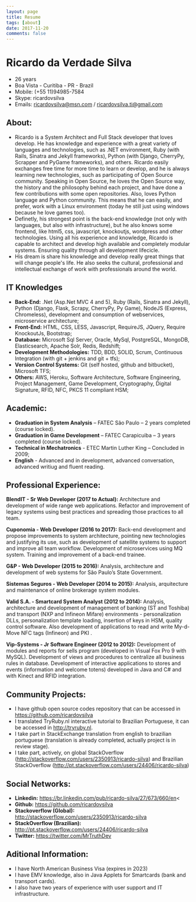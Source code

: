 ```yaml
---
layout: page
title: Resume
tags: [about]
date: 2017-11-20
comments: false
---
```

# Ricardo da Verdade Silva

- 26 years
- Boa Vista - Curitiba - PR - Brazil
- Mobile: (+55 11)94985-7584
- Skype: ricardovsilva
- Emails: ricardovsilva@msn.com / ricardovsilva.ti@gmail.com

## About:
- Ricardo is a System Architect and Full Stack developer that loves develop. He has knowledge and experience with a great variety of languages and technologies, such as .NET environment, Ruby (with Rails, Sinatra and Jekyll frameworks), Python (with Django, CherryPy, Scrapper and PyGame frameworks), and others.
Ricardo easily exchanges free time for more time to learn or develop, and he is always learning new technologies, such as participating of Open Source community. Speaking in Open Source, he loves the Open Source way, the history and the philosophy behind each project, and have done a few contributions with some open repositories. Also, loves Python language and Python community. This means that he can easily, and prefer, work with a Linux environment (today he still just using windows because he love games too).
- Definetly, his strongest point is the back-end knowledge (not only with languages, but also with infrastructure), but he also knows some frontend, like html5, css, javascript, knockoutjs, wordpress and other technologies.
Using all his experience and knowledge, Ricardo is capable to architect and develop high available and completely modular systems. Ensuring quality through all development lifecicle. 
- His dream is share his knowledge and develop really great things that will change people's life. He also seeks the cultural, professional and intellectual exchange of work with professionals around the world.

## IT Knowledges

- **Back-End:** .Net (Asp.Net MVC 4 and 5), Ruby (Rails, Sinatra and Jekyll), Python (Django, Flask, Scrapy, CherryPy, Py Game), NodeJS (Express, Chromeless), development and consumption of webservices, microservice architecture;
- **Front-End:** HTML, CSS, LESS, Javascript, RequireJS, JQuery, Require KnockoutJs, Bootstrap;
- **Database:** Microsoft Sql Server, Oracle, MySql, PostgreSQL, MongoDB, Elasticsearch, Apache Solr, Redis, Redshift;
- **Development Methodologies:** TDD, BDD, SOLID, Scrum, Continuous Integration (with git + jenkins and git + tfs);
- **Version Control Systems:** Git (self hosted, github and bitbucket), Microsoft TFS;
- **Others:** AWS, Heroku, Software Architecture, Software Engineering, Project Management, Game Development, Cryptography, Digital Signature, RFID, NFC, PKCS 11 compliant HSM;

## Academic:
- **Graduation in System Analysis** – FATEC São Paulo – 2 years completed (course locked).
- **Graduation in Game Development** – FATEC Carapicuiba – 3 years completed (course locked).
- **Technical in Mechatronics** - ETEC Martin Luther King – Concluded in 2009;
- **English** - Advanced and in development, advanced conversation, advanced writiug and fluent reading.

## Professional Experience:

**BlendIT - Sr Web Developer (2017 to Actual):** Architecture and development of wide range web applications. Refactor and improvement of legacy systems using best practices and spreading those practices to all team.

**Cuponomia - Web Developer (2016 to 2017):** Back-end development and propose improvements to system architecture, pointing new technologies and justifying its use, such as development of satellite systems to support and improve all team workflow. Development of microservices using MQ system. Training and improvement of a back-end trainee.

**G&P - Web Developer (2015 to 2016):** Analysis, architecture and development of web systems for São Paulo’s State Government.

**Sistemas Seguros - Web Developer (2014 to 2015):** Analysis, arquitecture and maintenance of online brokerage system modules.

**Valid S.A. - Smartcard System Analyst (2012 to 2014):** Analysis, architecture and development of management of banking (ST and Toshiba) and transport (NXP and Infineon Mifare) environments - personalization DLLs, personalization template loading, insertion of keys in HSM, quality control software. Also development of applications to read and write My-d-Move NFC tags (Infineon) and PKI .

**Vip-Systems - Jr Software Engineer (2012 to 2012):** Development of modules and reports for sells program (developed in Visual Fox Pro 9 with MySQL). Development of views and procedures to centralize all business rules in database. Development of interactive applications to stores and events (information and welcome totens) developed in Java and C# and with Kinect and RFID integration.

## Community Projects:

- I have github open source codes repository that can be accessed in https://github.com/ricardovsilva
- I translated TryRuby.nl interactive tutorial to Brazilian Portuguese, it can be accessed in http://tryruby.nl.
- I take part in StackExchange translation from english to brazilian portuguese (translation is already completed, actually project is in review stage).
- I take part, actively, on global StackOverflow (http://stackoverflow.com/users/2350913/ricardo-silva) and Brazilian StackOverflow (http://pt.stackoverflow.com/users/24406/ricardo-silva)

## Social Networks:

- **Linkedin:** https://br.linkedin.com/pub/ricardo-silva/27/673/660/en<
- **Github:** https://github.com/ricardovsilva
- **Stackoverflow (Global):** http://stackoverflow.com/users/2350913/ricardo-silva
- **StackOverflow (Brazilian):** http://pt.stackoverflow.com/users/24406/ricardo-silva
- **Twitter:** https://twitter.com/MrTruthDev

## Aditional Information:

- I have North American Business Visa (expires in 2023)
- I have EMV knowledge, also in Java Applets for Smartcards (bank and transport cards).
- I also have two years of experience with user support and IT infrastructure.
